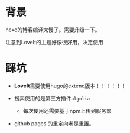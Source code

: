 





# 背景

hexo的博客编译太慢了。需要升级一下。

注意到LoveIt的主题好像很好用，决定使用





# 踩坑

-  **LoveIt**需要使用hugo的extend版本！！！！！！
- 搜索使用的是第三方插件`algolia`
  - 每次使用还需要基于npm上传到服务器

- github pages 的重定向老是重置。







